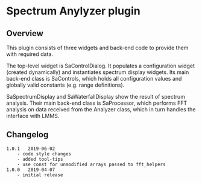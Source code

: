 # Spectrum Anylyzer plugin

## Overview

This plugin consists of three widgets and back-end code to provide them with required data.

The top-level widget is SaControlDialog. It populates a configuration widget (created dynamically) and instantiates spectrum display widgets. Its main back-end class is SaControls, which holds all configuration values and globally valid constants (e.g. range definitions).

SaSpectrumDisplay and SaWaterfallDisplay show the result of spectrum analysis. Their main back-end class is SaProcessor, which performs FFT analysis on data received from the Analyzer class, which in turn handles the interface with LMMS.


## Changelog

	1.0.1	2019-06-02
		- code style changes
		- added tool-tips
		- use const for unmodified arrays passed to fft_helpers
	1.0.0	2019-04-07
		- initial release
